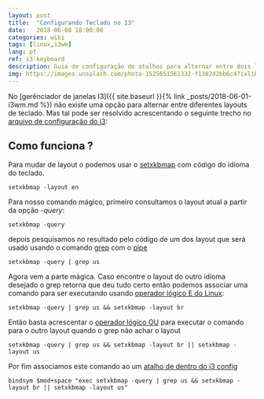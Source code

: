 ```yaml
---
layout: post
title:  "Configurando Teclado no I3"
date:   2018-06-08 18:00:00
categories: wiki
tags: [linux,i3wm]
lang: pt
ref: i3-keyboard
description: Guia de configuração de atalhos para alternar entre dois layouts diferentes.
img: https://images.unsplash.com/photo-1525651561332-f1382d2bb6c4?ixlib=rb-0.3.5&ixid=eyJhcHBfaWQiOjEyMDd9&s=9b6d0f1a104efa0aa053982a38fb6cf4&auto=format&fit=crop&w=1050&q=80
---
```


No [gerênciador de janelas I3]({{ site.baseurl }}{% link _posts/2018-06-01-i3wm.md %}) não existe uma opção para alternar entre diferentes layouts de teclado. Mas tal pode ser resolvido acrescentando o seguinte trecho no [arquivo de configuração do i3](https://i3wm.org/docs/userguide.html#configuring):

<script src="https://gist.github.com/akafael/8b3d306af35df2a5ec9a679221050d80.js"></script>

## Como funciona ?

Para mudar de layout o podemos usar o [setxkbmap](https://wiki.archlinux.org/index.php/Keyboard_configuration_in_Xorg) com código do idioma do teclado.

```
setxkbmap -layout en
```

Para nosso comando mágico, primeiro consultamos o layout atual a partir da opção *-query*:

```
setxkbmap -query
```

depois pesquisamos no resultado pelo código de um dos layout que será usado usando o comando [grep](https://pt.wikipedia.org/wiki/Grep) com o [pipe](https://www.vivaolinux.com.br/dica/Usando-o-pipe)

```
setxkbmap -query | grep us
```

Agora vem a parte mágica. Caso encontre o layout do outro idioma desejado o grep retorna que deu tudo certo então podemos associar uma comando para ser executando usando [operador lógico E do Linux](https://www.vivaolinux.com.br/dica/Principais-comandos-do-Linux):

```
setxkbmap -query | grep us && setxkbmap -layout br
```

Então basta acrescentar o [operador lógico OU](https://www.vivaolinux.com.br/dica/Principais-comandos-do-Linux) para executar o comando para o outro layout quando o grep não achar o layout

```
setxkbmap -query | grep us && setxkbmap -layout br || setxkbmap -layout us
```

Por fim associamos este comando ao um [atalho de dentro do i3 config](https://i3wm.org/docs/userguide.html#keybindings)

```
bindsym $mod+space "exec setxkbmap -query | grep us && setxkbmap -layout br || setxkbmap -layout us"
```
